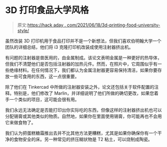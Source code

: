 # 3D 打印食品大学风格

> 原文:[https://hack aday . com/2021/06/18/3d-printing-food-university-style/](https://hackaday.com/2021/06/18/3d-printing-food-university-style/)

虽然改装 3D 打印机用于食品打印并不是一个新想法，但我们喜欢伯明翰大学一个团队的详细总结，他们将 i3 克隆打印机改装成使用注射器挤出机。

有问题的注射器是兽医用的，由金属制成。该论文表明金属是一种更好的热导体，但我们不清楚他们是否包括注射器的加热元件。然而，在照片中，它周围似乎有一些绝缘材料。在任何情况下，我们都认为金属注射器更容易保持清洁，如果你要存放一些可食用的东西，这一点很重要。

除了他们在 Tinkercad 中所做的注射器安装之外，论文还包括关于软件配置的注释。特别是，他们修改了 Marlin，并详细说明了他们所做的确切更改，如果您着手一个类似的项目，这可能会很有用。

我们永远无法确定是否能打印出你实际吃的东西，但像这样的注射器挤出机也可以分配锡膏或其他类似的物质。自然地，如果你在里面使用锡膏，你可能再也不会用它来做食物了。

我们认为把蛋糕糖霜推出去并不比其他方法更糟糕，尤其是如果你确保你有一个干净的食物安全的床。另一种常见的挤压糊状物是 T2 粘土，可以烧制成陶瓷。
